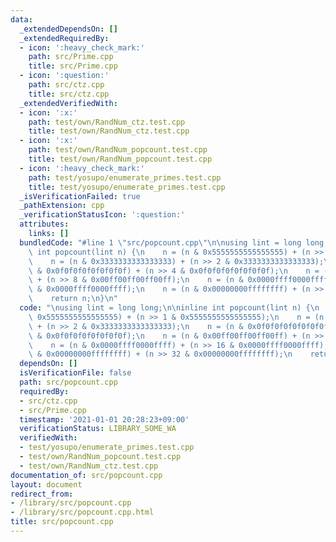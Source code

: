```yaml
---
data:
  _extendedDependsOn: []
  _extendedRequiredBy:
  - icon: ':heavy_check_mark:'
    path: src/Prime.cpp
    title: src/Prime.cpp
  - icon: ':question:'
    path: src/ctz.cpp
    title: src/ctz.cpp
  _extendedVerifiedWith:
  - icon: ':x:'
    path: test/own/RandNum_ctz.test.cpp
    title: test/own/RandNum_ctz.test.cpp
  - icon: ':x:'
    path: test/own/RandNum_popcount.test.cpp
    title: test/own/RandNum_popcount.test.cpp
  - icon: ':heavy_check_mark:'
    path: test/yosupo/enumerate_primes.test.cpp
    title: test/yosupo/enumerate_primes.test.cpp
  _isVerificationFailed: true
  _pathExtension: cpp
  _verificationStatusIcon: ':question:'
  attributes:
    links: []
  bundledCode: "#line 1 \"src/popcount.cpp\"\n\nusing lint = long long;\n\ninline\
    \ int popcount(lint n) {\n    n = (n & 0x5555555555555555) + (n >> 1 & 0x5555555555555555);\n\
    \    n = (n & 0x3333333333333333) + (n >> 2 & 0x3333333333333333);\n    n = (n\
    \ & 0x0f0f0f0f0f0f0f0f) + (n >> 4 & 0x0f0f0f0f0f0f0f0f);\n    n = (n & 0x00ff00ff00ff00ff)\
    \ + (n >> 8 & 0x00ff00ff00ff00ff);\n    n = (n & 0x0000ffff0000ffff) + (n >> 16\
    \ & 0x0000ffff0000ffff);\n    n = (n & 0x00000000ffffffff) + (n >> 32 & 0x00000000ffffffff);\n\
    \    return n;\n}\n"
  code: "\nusing lint = long long;\n\ninline int popcount(lint n) {\n    n = (n &\
    \ 0x5555555555555555) + (n >> 1 & 0x5555555555555555);\n    n = (n & 0x3333333333333333)\
    \ + (n >> 2 & 0x3333333333333333);\n    n = (n & 0x0f0f0f0f0f0f0f0f) + (n >> 4\
    \ & 0x0f0f0f0f0f0f0f0f);\n    n = (n & 0x00ff00ff00ff00ff) + (n >> 8 & 0x00ff00ff00ff00ff);\n\
    \    n = (n & 0x0000ffff0000ffff) + (n >> 16 & 0x0000ffff0000ffff);\n    n = (n\
    \ & 0x00000000ffffffff) + (n >> 32 & 0x00000000ffffffff);\n    return n;\n}"
  dependsOn: []
  isVerificationFile: false
  path: src/popcount.cpp
  requiredBy:
  - src/ctz.cpp
  - src/Prime.cpp
  timestamp: '2021-01-01 20:28:23+09:00'
  verificationStatus: LIBRARY_SOME_WA
  verifiedWith:
  - test/yosupo/enumerate_primes.test.cpp
  - test/own/RandNum_popcount.test.cpp
  - test/own/RandNum_ctz.test.cpp
documentation_of: src/popcount.cpp
layout: document
redirect_from:
- /library/src/popcount.cpp
- /library/src/popcount.cpp.html
title: src/popcount.cpp
---
```

